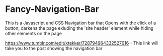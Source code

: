 # Fancy-Navigation-Bar
This is a Javascript and CSS Navigation bar that Opens with the click of a button, darkens the page exluding the 'site header' element while hiding other elements on the page 

  https://www.tumblr.com/edit/xtekker/728794964332527616 - This link will take you to the post showing the navigation bar
  
                              
